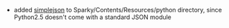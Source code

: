 
 - added [simplejson](https://pypi.python.org/pypi/simplejson) to 
   Sparky/Contents/Resources/python directory, 
   since Python2.5 doesn't come with a standard JSON module
   